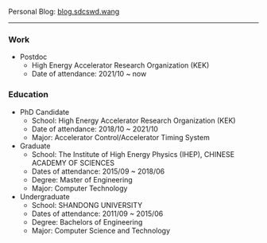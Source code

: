 
Personal Blog: [blog.sdcswd.wang](https://blog.sdcswd.wang//)

--------
### Work
- Postdoc
  - High Energy Accelerator Research Organization (KEK)
  - Date of attendance: 2021/10 ~ now

### Education
- PhD Candidate
  - School: High Energy Accelerator Research Organization (KEK)
  - Date of attendance: 2018/10 ~ 2021/10
  - Major: Accelerator Control/Accelerator Timing System
- Graduate
  - School: The Institute of High Energy Physics (IHEP), CHINESE ACADEMY OF SCIENCES
  - Dates of attendance: 2015/09 ~ 2018/06
  - Degree: Master of Engineering
  - Major:  Computer Technology
- Undergraduate
  - School: SHANDONG UNIVERSITY
  - Dates of attendance: 2011/09 ~ 2015/06
  - Degree: Bachelors of Engineering
  - Major:  Computer Science and Technology

